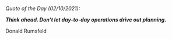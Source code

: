 *Quote of the Day (02/10/2021):*

_**Think ahead. Don't let day-to-day operations drive out planning.**_

Donald Rumsfeld